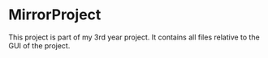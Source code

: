 # MirrorProject
This project is part of my 3rd year project. It contains all files relative to the GUI of the project.
